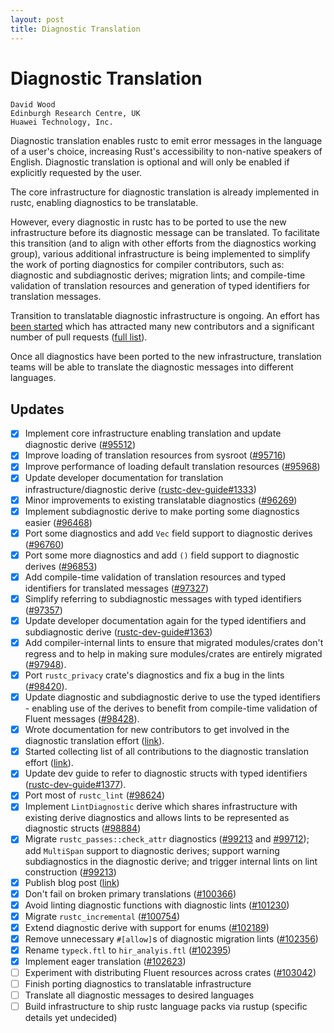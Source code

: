 ```yaml
---
layout: post
title: Diagnostic Translation
---
```


# Diagnostic Translation
```
David Wood
Edinburgh Research Centre, UK
Huawei Technology, Inc.
```

Diagnostic translation enables rustc to emit error messages in the language of
a user's choice, increasing Rust's accessibility to non-native speakers of
English. Diagnostic translation is optional and will only be enabled if
explicitly requested by the user.

The core infrastructure for diagnostic translation is already implemented in
rustc, enabling diagnostics to be translatable.

However, every diagnostic in rustc has to be ported to use the new
infrastructure before its diagnostic message can be translated. To facilitate
this transition (and to align with other efforts from the diagnostics working
group), various additional infrastructure is being implemented to simplify the
work of porting diagnostics for compiler contributors, such as: diagnostic and
subdiagnostic derives; migration lints; and compile-time validation of
translation resources and generation of typed identifiers for translation
messages.

Transition to translatable diagnostic infrastructure is ongoing. An effort has
[been started][blog_post] which has attracted many new contributors and a
significant number of pull requests ([full list][prs]).

Once all diagnostics have been ported to the new infrastructure, translation
teams will be able to translate the diagnostic messages into different
languages.

## Updates
- [x] Implement core infrastructure enabling translation and update diagnostic
      derive ([#95512])
- [x] Improve loading of translation resources from sysroot ([#95716])
- [x] Improve performance of loading default translation resources ([#95968])
- [x] Update developer documentation for translation infrastructure/diagnostic
      derive ([rustc-dev-guide#1333])
- [x] Minor improvements to existing translatable diagnostics ([#96269])
- [x] Implement subdiagnostic derive to make porting some diagnostics easier
      ([#96468])
- [x] Port some diagnostics and add `Vec` field support to diagnostic derives
      ([#96760])
- [x] Port some more diagnostics and add `()` field support to diagnostic
      derives ([#96853])
- [x] Add compile-time validation of translation resources and typed
      identifiers for translated messages ([#97327])
- [x] Simplify referring to subdiagnostic messages with typed identifiers
      ([#97357])
- [x] Update developer documentation again for the typed identifiers and
      subdiagnostic derive ([rustc-dev-guide#1363])
- [x] Add compiler-internal lints to ensure that migrated modules/crates don't
      regress and to help in making sure modules/crates are entirely migrated
      ([#97948]).
- [x] Port `rustc_privacy` crate's diagnostics and fix a bug in the lints
      ([#98420]).
- [x] Update diagnostic and subdiagnostic derive to use the typed identifiers -
      enabling use of the derives to benefit from compile-time validation of
      Fluent messages ([#98428]).
- [x] Wrote documentation for new contributors to get involved in the
      diagnostic translation effort ([link][intro_doc]).
- [x] Started collecting list of all contributions to the diagnostic
      translation effort ([link][contributions_doc]).
- [x] Update dev guide to refer to diagnostic structs with typed identifiers
      ([rustc-dev-guide#1377]).
- [x] Port most of `rustc_lint` ([#98624])
- [x] Implement `LintDiagnostic` derive which shares infrastructure with
      existing derive diagnostics and allows lints to be represented as
      diagnostic structs ([#98884])
- [x] Migrate `rustc_passes::check_attr` diagnostics ([#99213] and [#99712]);
      add `MultiSpan` support to diagnostic derives; support warning
      subdiagnostics in the diagnostic derive; and trigger internal lints on
      lint construction ([#99213])
- [x] Publish blog post ([link][blog_post])
- [x] Don't fail on broken primary translations ([#100366])
- [x] Avoid linting diagnostic functions with diagnostic lints ([#101230])
- [x] Migrate `rustc_incremental` ([#100754])
- [x] Extend diagnostic derive with support for enums ([#102189])
- [x] Remove unnecessary `#[allow]`s of diagnostic migration lints ([#102356])
- [x] Rename `typeck.ftl` to `hir_analyis.ftl` ([#102395])
- [x] Implement eager translation ([#102623])
- [ ] Experiment with distributing Fluent resources across crates ([#103042])
- [ ] Finish porting diagnostics to translatable infrastructure
- [ ] Translate all diagnostic messages to desired languages
- [ ] Build infrastructure to ship rustc language packs via rustup (specific
      details yet undecided)

[#95512]: https://github.com/rust-lang/rust/pull/95512
[#95716]: https://github.com/rust-lang/rust/pull/95716
[#95968]: https://github.com/rust-lang/rust/pull/95968
[#96269]: https://github.com/rust-lang/rust/pull/96269
[#96468]: https://github.com/rust-lang/rust/pull/96468
[#96760]: https://github.com/rust-lang/rust/pull/96760
[#96853]: https://github.com/rust-lang/rust/pull/96853
[#97327]: https://github.com/rust-lang/rust/pull/97327
[#97357]: https://github.com/rust-lang/rust/pull/97357
[#97948]: https://github.com/rust-lang/rust/pull/97948
[#98420]: https://github.com/rust-lang/rust/pull/98420
[#98428]: https://github.com/rust-lang/rust/pull/98428
[#98624]: https://github.com/rust-lang/rust/pull/98624
[#98884]: https://github.com/rust-lang/rust/pull/98884
[#99213]: https://github.com/rust-lang/rust/pull/99213
[#99712]: https://github.com/rust-lang/rust/pull/99712
[#100366]: https://github.com/rust-lang/rust/pull/100366
[#101230]: https://github.com/rust-lang/rust/pull/101230
[#100754]: https://github.com/rust-lang/rust/pull/100754
[#102189]: https://github.com/rust-lang/rust/pull/102189
[#102356]: https://github.com/rust-lang/rust/pull/102356
[#102395]: https://github.com/rust-lang/rust/pull/102395
[#102623]: https://github.com/rust-lang/rust/pull/102623
[#103042]: https://github.com/rust-lang/rust/pull/103042
[rustc-dev-guide#1333]: https://github.com/rust-lang/rustc-dev-guide/pull/1333
[rustc-dev-guide#1363]: https://github.com/rust-lang/rustc-dev-guide/pull/1363
[rustc-dev-guide#1377]: https://github.com/rust-lang/rustc-dev-guide/pull/1377
[intro_doc]: https://hackmd.io/@davidtwco/Bk0wTF2u5
[contributions_doc]: https://hackmd.io/@davidtwco/rkXSbLg95
[blog_post]: https://blog.rust-lang.org/inside-rust/2022/08/16/diagnostic-effort.html
[prs]: https://github.com/rust-lang/rust/pulls?q=is%3Apr+sort%3Aupdated-desc+label%3AA-translation+-label%3Arollup
